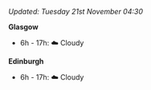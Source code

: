 *Updated: Tuesday 21st November 04:30*

**Glasgow**

* 6h - 17h: :cloud: Cloudy

**Edinburgh**

* 6h - 17h: :cloud: Cloudy

